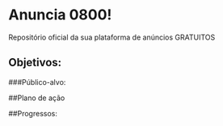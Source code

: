 # Anuncia 0800!
Repositório oficial da sua plataforma de anúncios GRATUITOS

## Objetivos:

###Público-alvo:

##Plano de ação

##Progressos:
